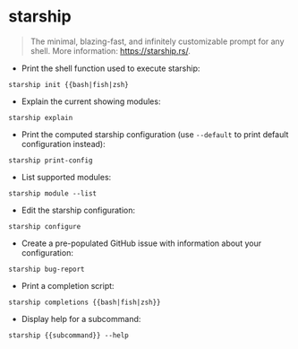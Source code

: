 # starship

> The minimal, blazing-fast, and infinitely customizable prompt for any shell.
> More information: <https://starship.rs/>.

- Print the shell function used to execute starship:

`starship init {{bash|fish|zsh}`

- Explain the current showing modules:

`starship explain`

- Print the computed starship configuration (use `--default` to print default configuration instead):

`starship print-config`

- List supported modules:

`starship module --list`

- Edit the starship configuration:

`starship configure`

- Create a pre-populated GitHub issue with information about your configuration:

`starship bug-report`

- Print a completion script:

`starship completions {{bash|fish|zsh}}`

- Display help for a subcommand:

`starship {{subcommand}} --help`

